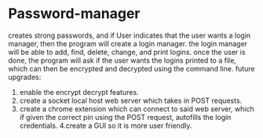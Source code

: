 # Password-manager
creates strong passwords, and if User indicates that the user wants a login manager, then the program will create a login manager. the login manager will be able to add, find, delete, change, and print logins. once the user is done, the program will ask if the user wants the logins printed to a file, which can then be encrypted and decrypted using the command line. 
future upgrades:

1. enable the encrypt decrypt features.
2. create a socket local host web server which takes in POST requests.
3. create a chrome extension which can connect to said web server, which if given the correct pin using the POST request, autofills the login credentials.
4.create a GUI so it is more user friendly.
